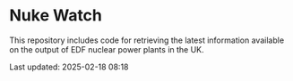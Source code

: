 # Nuke Watch

This repository includes code for retrieving the latest information available on the output of EDF nuclear power plants in the UK.

Last updated: 2025-02-18 08:18
